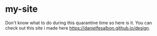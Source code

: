 # my-site
Don't know what to do during this quarantine time so here is it.
You can check out this site i made here https://danielfesalbon.github.io/design.
